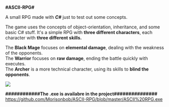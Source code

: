 <b>#ASCII-RPG#</b>
                                                             
A small RPG made with <b><i>C#</b></i> just to test out some concepts.

The game uses the concepts of object-orientation, inheritance, and some basic C# stuff.
It's a simple RPG with <b>three different characters</b>, each character with <b>three different skills.</b>     

                  
The <b>Black Mage</b> focuses on <b>elemental damage</b>, dealing with the weakness of the opponents.             
The <b>Warrior</b> focuses on <b>raw damage</b>, ending the battle quickly with executes.           
The <b>Archer</b> is a more technical character, using its skills to <b>blind the opponents</b>.           

<img src="https://media.giphy.com/media/0TSdaKPg3os1ql289i/giphy.gif">                

<b>############The .exe is availabre in the project###############</b>           
https://github.com/Morisonbob/ASCII-RPG/blob/master/ASCII%20RPG.exe
